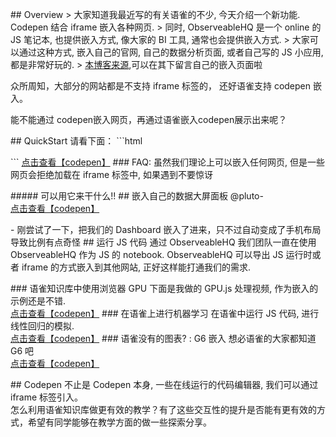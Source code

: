 \## Overview
\> 大家知道我最近写的有关语雀的不少, 今天介绍一个新功能. Codepen 结合 iframe 嵌入各种网页.
\> 同时, ObserveableHQ 是一个 online 的 JS 笔记本, 也提供嵌入方式, 像大家的 BI 工具, 通常也会提供嵌入方式.
\> 大家可以通过这种方式, 嵌入自己的官网, 自己的数据分析页面, 或者自己写的 JS 小应用, 都是非常好玩的.
\> [本博客来源](https://www.yuque.com/abser/solutions/huc6zc),可以在其下留言自己的嵌入页面啦

众所周知，大部分的网站都是不支持 iframe 标签的， 还好语雀支持 codepen 嵌入。

能不能通过 codepen嵌入网页，再通过语雀嵌入codepen展示出来呢？

\## QuickStart
请看下面：
\`\`\`html

\`\`\`
[点击查看【codepen】](https://codepen.io/yhyddr/embed/bGwpgNv)
<a name="Y4cql"></a>
\### FAQ:
虽然我们理论上可以嵌入任何网页, 但是一些网页会拒绝加载在 iframe 标签中, 如果遇到不要惊讶

<a name="d7swk"></a>
\##### 可以用它来干什么!!
<a name="IdwMu"></a>
\## 嵌入自己的数据大屏面板
@pluto-<br />[点击查看【codepen】](https://codepen.io/zhangbokai614/embed/mdObKPy)

\- 刚尝试了一下，把我们的 Dashboard 嵌入了进来，只不过自动变成了手机布局导致比例有点奇怪
<a name="ogqJq"></a>
\## 运行 JS 代码 通过 ObserveableHQ
我们团队一直在使用 ObserveableHQ 作为 JS 的 notebook. ObserveableHQ 可以导出 JS 运行时或者 iframe 的方式嵌入到其他网站, 正好这样能打通我们的需求.

<a name="DeWNB"></a>
\### 语雀知识库中使用浏览器 GPU
下面是我做的 GPU.js 处理视频, 作为嵌入的示例还是不错.<br />[点击查看【codepen】](https://codepen.io/yhyddr/embed/gOwpeYd)
<a name="thFc5"></a>
\### 在语雀上进行机器学习
在语雀中运行 JS 代码, 进行线性回归的模拟.<br />[点击查看【codepen】](https://codepen.io/yhyddr/embed/YzpKvYX)
<a name="9a3b3b9d"></a>
\### 语雀没有的图表? : G6 嵌入
想必语雀的大家都知道 G6 吧<br />[点击查看【codepen】](https://codepen.io/yhyddr/embed/VwmZdQY)

<a name="wfr22"></a>
\## Codepen
不止是 Codepen 本身, 一些在线运行的代码编辑器, 我们可以通过 iframe 标签引入。<br />怎么利用语雀知识库做更有效的教学？有了这些交互性的提升是否能有更有效的方式，希望有同学能够在教学方面的做一些探索分享。